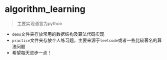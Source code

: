 # algorithm_learning
> 主要实现语言为python
- `demo`文件夹存放常用的数据结构及算法代码实现
- `practice`文件夹存放个人练习题，主要来源于`leetcode`或者一些比较著名的算法问题
- 希望每天进步一点！
